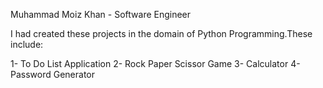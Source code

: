 Muhammad Moiz Khan - Software Engineer

I had created these projects in the domain of Python Programming.These include:

1- To Do List Application 2- Rock Paper Scissor Game 3- Calculator 4- Password Generator
